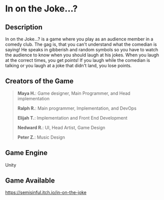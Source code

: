 # In on the Joke...?
## Description
In on the Joke...? is a game where you play as an audience member in a comedy club. The gag is, that you can't understand what the comedian is saying! He speaks in gibberish and random symbols so you have to watch the audience to know when you should laugh at his jokes. When you laugh at the correct times, you get points! If you laugh while the comedian is talking or you laugh at a joke that didn't land, you lose points.
## Creators of the Game
>**Maya H.**: Game designer, Main Programmer, and Head implementation
>
> **Ralph R.**: Main programmer, Implementation, and DevOps
>
>**Elijah T.**: Implementation and Front End Development
>
>**Nedward R.**: UI, Head Artist, Game Design
>
>**Peter Z.**: Music Design
>
## Game Engine
Unity
## Game Available
https://semisinful.itch.io/in-on-the-joke
